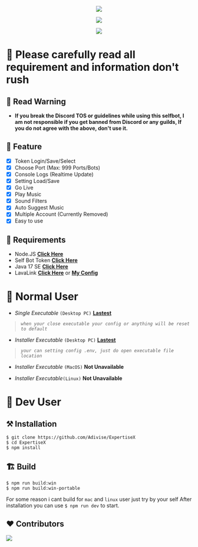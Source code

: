 <p align="center">
<img src="https://capsule-render.vercel.app/api?type=waving&color=gradient&height=200&section=header&text=ExpertiseX-v2&fontSize=80&fontAlignY=35&animation=twinkling&fontColor=gradient"/> </a> 
</p>

<p align="center"> 
  <a href="https://discord.gg/SNG3dh3MbR" target="_blank"> <img src="https://discordapp.com/api/guilds/903043706410643496/widget.png?style=banner2"/> </a> 
</p>

<p align="center"> 
  <a href="https://ko-fi.com/nanotect" target="_blank"> <img src="https://ko-fi.com/img/githubbutton_sm.svg"/> </a> 
</p>

# 🛑 Please carefully read all requirement and information don't rush

## 📌 Read Warning
- **If you break the Discord TOS or guidelines while using this selfbot, I am not responsible if you get banned from Discord or any guilds, If you do not agree with the above, don't use it.**

## 📑 Feature
- [x] Token Login/Save/Select
- [x] Choose Port (Max: 999 Ports/Bots)
- [x] Console Logs (Realtime Update)
- [x] Setting Load/Save
- [x] Go Live
- [x] Play Music
- [x] Sound Filters
- [x] Auto Suggest Music
- [x] Multiple Account (Currently Removed)
- [x] Easy to use

## 📎 Requirements

- Node.JS **[Click Here](https://nodejs.org/en/download/)**
- Self Bot Token **[Click Here](https://roze.lol/faq?question=How+do+I+add+a+token+to+my+account%3F)**
- Java 17 SE **[Click Here](https://download.oracle.com/java/17/archive/jdk-17.0.12_windows-x64_bin.msi)**
- LavaLink **[Click Here](https://lavalink.dev/getting-started/index.html)** or **[My Config](https://github.com/Adivise/ExpertiseX/releases/download/v2.1.0/LavaLink.zip)**

# 🚩 Normal User
- *Single Executable* `(Desktop PC)` **[Lastest](https://github.com/Adivise/ExpertiseX/releases/download/v2.3.0/expertisex-2.3.0-single.exe)**
> *`when your close executable your config or anything will be reset to default`*

- *Installer Executable* `(Desktop PC)` **[Lastest](https://github.com/Adivise/ExpertiseX/releases/download/v2.3.0/expertisex-2.3.0-setup.exe)**
> *`your can setting config .env, just do open executable file location`*

- *Installer Executable* `(MacOS)` **Not Unavailable**

- *Installer Executable*`(Linux)` **Not Unavailable**

# 🤖 Dev User

## ⚒️ Installation
```
$ git clone https://github.com/Adivise/ExpertiseX
$ cd ExpertiseX
$ npm install
```

## 🏗️ Build
```
$ npm run build:win
$ npm run build:win-portable
```

For some reason i cant build for `mac` and `linux` user just try by your self
After installation you can use `$ npm run dev` to start.


## ❤️ Contributors

<a href="https://github.com/Adivise/ExpertiseX/graphs/contributors">
  <img src="https://contributors-img.web.app/image?repo=Adivise/ExpertiseX" />
</a>
